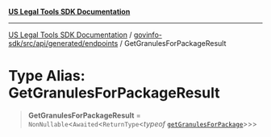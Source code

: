 [**US Legal Tools SDK Documentation**](../../../../../../README.md)

***

[US Legal Tools SDK Documentation](../../../../../../README.md) / [govinfo-sdk/src/api/generated/endpoints](../README.md) / GetGranulesForPackageResult

# Type Alias: GetGranulesForPackageResult

> **GetGranulesForPackageResult** = `NonNullable`\<`Awaited`\<`ReturnType`\<*typeof* [`getGranulesForPackage`](../functions/getGranulesForPackage.md)\>\>\>
